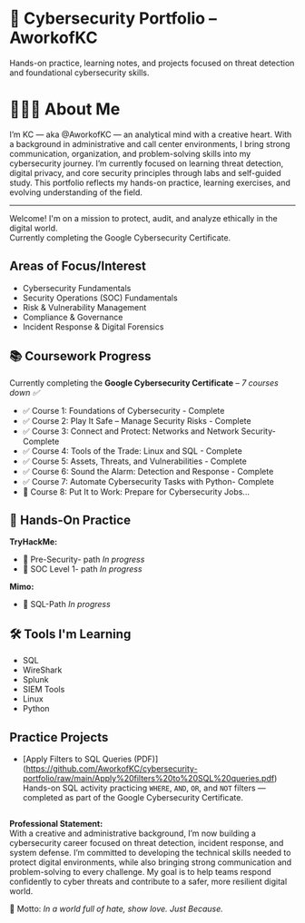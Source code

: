 # 🔐 Cybersecurity Portfolio – AworkofKC
Hands-on practice, learning notes, and projects focused on threat detection and foundational cybersecurity skills.


# 👩🏽‍💻 About Me
I’m KC — aka @AworkofKC — an analytical mind with a creative heart. With a background in administrative and call center environments, I bring strong communication, organization, and problem-solving skills into my cybersecurity journey. I’m currently focused on learning threat detection, digital privacy, and core security principles through labs and self-guided study. This portfolio reflects my hands-on practice, learning exercises, and evolving understanding of the field.

---

Welcome! I'm on a mission to protect, audit, and analyze ethically in the digital world.  
Currently completing the Google Cybersecurity Certificate.


## Areas of Focus/Interest

- Cybersecurity Fundamentals  
- Security Operations (SOC) Fundamentals
- Risk & Vulnerability Management
- Compliance & Governance
- Incident Response & Digital Forensics


## 📚 Coursework Progress

Currently completing the **Google Cybersecurity Certificate** – *7 courses down ✅*
- ✅ Course 1: Foundations of Cybersecurity - Complete
- ✅ Course 2: Play It Safe – Manage Security Risks - Complete
- ✅ Course 3: Connect and Protect: Networks and Network Security- Complete
- ✅ Course 4: Tools of the Trade: Linux and SQL - Complete
- ✅ Course 5: Assets, Threats, and Vulnerabilities - Complete
- ✅ Course 6: Sound the Alarm: Detection and Response - Complete
- ✅ Course 7: Automate Cybersecurity Tasks with Python- Complete
- 🔄 Course 8: Put It to Work: Prepare for Cybersecurity Jobs...
  


## 🧠 Hands-On Practice

 **TryHackMe:**
- 🔄 Pre-Security- path *In progress*
- 🔄 SOC Level 1- path *In progress*
  
**Mimo:**
- 🔄 SQL-Path *In progress*


## 🛠️ Tools I'm Learning
- SQL
- WireShark
- Splunk
- SIEM Tools
- Linux
- Python

## Practice Projects

- [Apply Filters to SQL Queries (PDF)] (https://github.com/AworkofKC/cybersecurity-portfolio/raw/main/Apply%20filters%20to%20SQL%20queries.pdf)  
  Hands-on SQL activity practicing `WHERE`, `AND`, `OR`, and `NOT` filters — completed as part of the Google Cybersecurity Certificate.


##
**Professional Statement:**  
With a creative and administrative background, I’m now building a cybersecurity career focused on threat detection, incident response, and system defense. I’m committed to developing the technical skills needed to protect digital environments, while also bringing strong communication and problem-solving to every challenge. My goal is to help teams respond confidently to cyber threats and contribute to a safer, more resilient digital world.


🌟 Motto: *In a world full of hate, show love. Just Because.*
